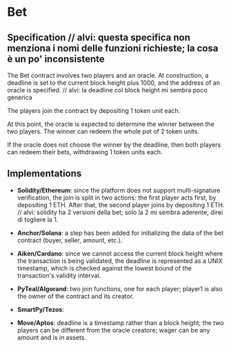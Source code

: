 # Bet

## Specification	// alvi: questa specifica non menziona i nomi delle funzioni richieste; la cosa è un po' inconsistente

The Bet contract involves two players and an oracle. 
At construction, a deadline is set to the current block height plus 1000, and the address of an oracle is specified.	// alvi: la deadline col block height mi sembra poco generica

The players join the contract by depositing 1 token unit each.

At this point, the oracle is expected to determine the winner between the two players.
The winner can redeem the whole pot of 2 token units.

If the oracle does not choose the winner by the deadline,
then both players can redeem their bets, withdrawing 1 token units each.

## Implementations

- **Solidity/Ethereum**: since the platform does not support multi-signature verification, the join is split in two actions: the first player acts first, by depositing 1 ETH. After that, the second player joins by depositing 1 ETH.
// alvi: solidity ha 2 versioni della bet; solo la 2 mi sembra aderente, direi di togliere la 1.

- **Anchor/Solana**: a step has been added for initializing the data of the bet contract (buyer, seller, amount, etc.).
- **Aiken/Cardano**: since we cannot access the current block height where the transaction is being validated, the deadline is represented as a UNIX timestamp, which is checked against the lowest bound of the transaction's validity interval.
- **PyTeal/Algorand**: two join functions, one for each player; player1 is also the owner of the contract and its creator.
- **SmartPy/Tezos**:
- **Move/Aptos**: deadline is a timestamp rather than a block height; the two players can be different from the oracle creatore; wager can be any amount and is in assets.
